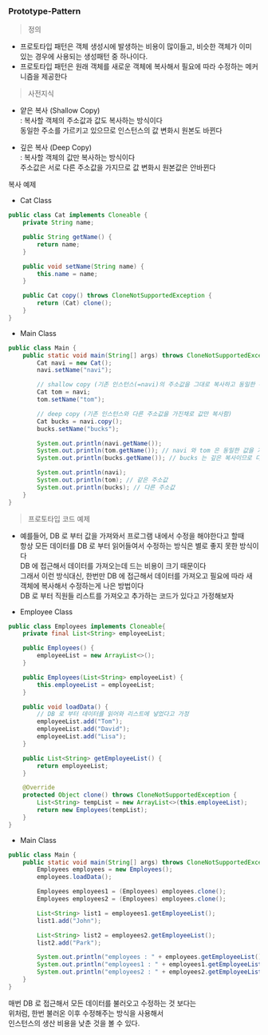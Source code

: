 ### Prototype-Pattern

> 정의    
- 프로토타입 패턴은 객체 생성시에 발생하는 비용이 많이들고, 비슷한 객체가 이미 있는 경우에 사용되는 생성패턴 중 하나이다.
- 프로토타입 패턴은 원래 객체를 새로운 객체에 복사해서 필요에 따라 수정하는 메커니즘을 제공한다
    
> 사전지식
- 얕은 복사 (Shallow Copy)  
: 복사할 객체의 주소값과 값도 복사하는 방식이다   
  동일한 주소를 가르키고 있으므로 인스턴스의 값 변화시 원본도 바뀐다
     

- 깊은 복사 (Deep Copy)   
: 복사할 객체의 값만 복사하는 방식이다    
  주소값은 서로 다른 주소값을 가지므로 값 변화시 원본값은 안바뀐다

   
복사 예제
- Cat Class
```java
public class Cat implements Cloneable {
    private String name;

    public String getName() {
        return name;
    }

    public void setName(String name) {
        this.name = name;
    }

    public Cat copy() throws CloneNotSupportedException {
        return (Cat) clone();
    }
}
```

- Main Class
```java
public class Main {
    public static void main(String[] args) throws CloneNotSupportedException {
        Cat navi = new Cat();
        navi.setName("navi");

        // shallow copy (기존 인스턴스(=navi)의 주소값을 그대로 복사하고 동일한 주소값을 가짐)
        Cat tom = navi;
        tom.setName("tom");

        // deep copy (기존 인스턴스와 다른 주소값을 가진채로 값만 복사함)
        Cat bucks = navi.copy();
        bucks.setName("bucks");

        System.out.println(navi.getName());
        System.out.println(tom.getName()); // navi 와 tom 은 동일한 값을 가짐
        System.out.println(bucks.getName()); // bucks 는 깊은 복사이므로 다른 값을 가짐

        System.out.println(navi); 
        System.out.println(tom); // 같은 주소값
        System.out.println(bucks); // 다른 주소값
    }
}
```

> 프로토타입 코드 예제
- 예를들어, DB 로 부터 값을 가져와서 프로그램 내에서 수정을 해야한다고 할때   
항상 모든 데이터를 DB 로 부터 읽어들여서 수정하는 방식은 별로 좋지 못한 방식이다   
  DB 에 접근해서 데이터를 가져오는데 드는 비용이 크기 때문이다   
  그래서 이런 방식대신, 한번만 DB 에 접근해서 데이터를 가져오고 필요에 따라 새 객체에 복사해서 수정하는게 나은 방법이다   
  DB 로 부터 직원들 리스트를 가져오고 추가하는 코드가 있다고 가정해보자


- Employee Class
```java
public class Employees implements Cloneable{
    private final List<String> employeeList;

    public Employees() {
        employeeList = new ArrayList<>();
    }

    public Employees(List<String> employeeList) {
        this.employeeList = employeeList;
    }

    public void loadData() {
        // DB 로 부터 데이터를 읽어와 리스트에 넣었다고 가정
        employeeList.add("Tom");
        employeeList.add("David");
        employeeList.add("Lisa");
    }

    public List<String> getEmployeeList() {
        return employeeList;
    }

    @Override
    protected Object clone() throws CloneNotSupportedException {
        List<String> tempList = new ArrayList<>(this.employeeList);
        return new Employees(tempList);
    }
}
```

- Main Class
```java
public class Main {
    public static void main(String[] args) throws CloneNotSupportedException {
        Employees employees = new Employees();
        employees.loadData();

        Employees employees1 = (Employees) employees.clone();
        Employees employees2 = (Employees) employees.clone();

        List<String> list1 = employees1.getEmployeeList();
        list1.add("John");

        List<String> list2 = employees2.getEmployeeList();
        list2.add("Park");

        System.out.println("employees : " + employees.getEmployeeList());
        System.out.println("employees1 : " + employees1.getEmployeeList());
        System.out.println("employees2 : " + employees2.getEmployeeList());
    }
}
```

매번 DB 로 접근해서 모든 데이터를 불러오고 수정하는 것 보다는   
위처럼, 한번 불러온 이후 수정해주는 방식을 사용해서   
인스턴스의 생산 비용을 낮춘 것을 볼 수 있다.